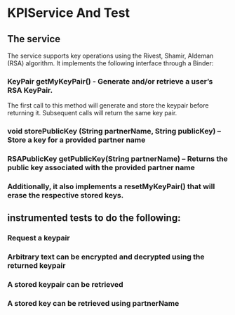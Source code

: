 # KPIService And Test

## The service
The service supports key operations using the Rivest, Shamir, Aldeman (RSA) algorithm. It implements the following interface through a Binder:

### KeyPair getMyKeyPair() - Generate and/or retrieve a user’s RSA KeyPair. 
The first call to this method will generate and store the keypair before returning it. Subsequent calls will return the
same key pair.
### void storePublicKey (String partnerName, String publicKey) – Store a key for a provided partner name

### RSAPublicKey getPublicKey(String partnerName) – Returns the public key associated with the provided partner name

### Additionally, it also implements a resetMyKeyPair() that will erase the respective stored keys.

## instrumented tests to do the following:
### Request a keypair

### Arbitrary text can be encrypted and decrypted using the returned keypair

### A stored keypair can be retrieved

### A stored key can be retrieved using partnerName
